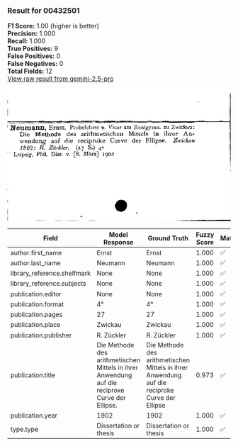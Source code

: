 ### Result for 00432501
**F1 Score:** 1.00 (higher is better)<br>**Precision:** 1.000<br>**Recall:** 1.000<br>**True Positives:** 9<br>**False Positives:** 0<br>**False Negatives:** 0<br>**Total Fields:** 12<br>[View raw result from gemini-2.5-pro](https://github.com/RISE-UNIBAS/humanities_data_benchmark/blob/main/results/2025-10-01/T0155/request_T0155_00432501.json)

<img src="https://github.com/RISE-UNIBAS/humanities_data_benchmark/blob/main/benchmarks/zettelkatalog/images/00432501.jpg?raw=true" alt="00432501" width="600px">

| Field | Model Response | Ground Truth | Fuzzy Score | Match |
|-------|----------------|--------------|-------------|-------|
| author.first_name | Ernst | Ernst | 1.000 | ✅ |
| author.last_name | Neumann | Neumann | 1.000 | ✅ |
| library_reference.shelfmark | None | None | 1.000 | ✅ |
| library_reference.subjects | None | None | 1.000 | ✅ |
| publication.editor | None | None | 1.000 | ✅ |
| publication.format | 4° | 4° | 1.000 | ✅ |
| publication.pages | 27 | 27 | 1.000 | ✅ |
| publication.place | Zwickau | Zwickau | 1.000 | ✅ |
| publication.publisher | R. Zückler | R. Zückler | 1.000 | ✅ |
| publication.title | Die Methode des arithmetischen Mittels in ihrer Anwendung auf die reciproке Curve der Ellipse. | Die Methode des arithmetischen Mittels in ihrer Anwendung auf die reciproke Curve der Ellipse | 0.973 | ✅ |
| publication.year | 1902 | 1902 | 1.000 | ✅ |
| type.type | Dissertation or thesis | Dissertation or thesis | 1.000 | ✅ |
